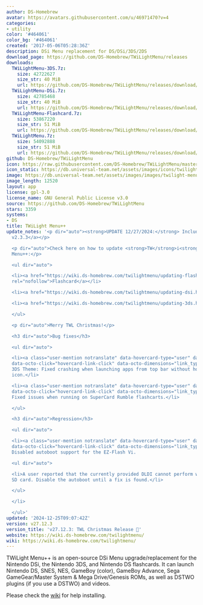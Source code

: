 ```yaml
---
author: DS-Homebrew
avatar: https://avatars.githubusercontent.com/u/46971470?v=4
categories:
- utility
color: '#464061'
color_bg: '#464061'
created: '2017-05-06T05:28:36Z'
description: DSi Menu replacement for DS/DSi/3DS/2DS
download_page: https://github.com/DS-Homebrew/TWiLightMenu/releases
downloads:
  TWiLightMenu-3DS.7z:
    size: 42722627
    size_str: 40 MiB
    url: https://github.com/DS-Homebrew/TWiLightMenu/releases/download/v27.12.3/TWiLightMenu-3DS.7z
  TWiLightMenu-DSi.7z:
    size: 42785468
    size_str: 40 MiB
    url: https://github.com/DS-Homebrew/TWiLightMenu/releases/download/v27.12.3/TWiLightMenu-DSi.7z
  TWiLightMenu-Flashcard.7z:
    size: 53867220
    size_str: 51 MiB
    url: https://github.com/DS-Homebrew/TWiLightMenu/releases/download/v27.12.3/TWiLightMenu-Flashcard.7z
  TWiLightMenu.7z:
    size: 54092888
    size_str: 51 MiB
    url: https://github.com/DS-Homebrew/TWiLightMenu/releases/download/v27.12.3/TWiLightMenu.7z
github: DS-Homebrew/TWiLightMenu
icon: https://raw.githubusercontent.com/DS-Homebrew/TWiLightMenu/master/booter/Twilight%2B%2B-animated%20icon-fix.gif
icon_static: https://db.universal-team.net/assets/images/icons/twilight-menu.png
image: https://db.universal-team.net/assets/images/images/twilight-menu.png
image_length: 12520
layout: app
license: gpl-3.0
license_name: GNU General Public License v3.0
source: https://github.com/DS-Homebrew/TWiLightMenu
stars: 3359
systems:
- DS
title: TWiLight Menu++
update_notes: '<p dir="auto"><strong>UPDATE 12/27/2024:</strong> Includes <a href="https://github.com/DS-Homebrew/nds-bootstrap/releases/tag/v2.3.3">nds-bootstrap
  v2.3.3</a></p>

  <p dir="auto">Check here on how to update <strong>TW</strong>i<strong>L</strong>ight
  Menu++:</p>

  <ul dir="auto">

  <li><a href="https://wiki.ds-homebrew.com/twilightmenu/updating-flashcard.html"
  rel="nofollow">Flashcard</a></li>

  <li><a href="https://wiki.ds-homebrew.com/twilightmenu/updating-dsi.html" rel="nofollow">DSi</a></li>

  <li><a href="https://wiki.ds-homebrew.com/twilightmenu/updating-3ds.html" rel="nofollow">3DS</a></li>

  </ul>

  <p dir="auto">Merry TWL Christmas!</p>

  <h3 dir="auto">Bug fixes</h3>

  <ul dir="auto">

  <li><a class="user-mention notranslate" data-hovercard-type="user" data-hovercard-url="/users/mentusfentus/hovercard"
  data-octo-click="hovercard-link-click" data-octo-dimensions="link_type:self" href="https://github.com/mentusfentus">@mentusfentus</a>:
  3DS Theme: Fixed crashing when launching apps from top bar without hovering on an
  icon.</li>

  <li><a class="user-mention notranslate" data-hovercard-type="user" data-hovercard-url="/users/edo9300/hovercard"
  data-octo-click="hovercard-link-click" data-octo-dimensions="link_type:self" href="https://github.com/edo9300">@edo9300</a>:
  Fixed issues when running on SuperCard Rumble flashcarts.</li>

  </ul>

  <h3 dir="auto">Regression</h3>

  <ul dir="auto">

  <li><a class="user-mention notranslate" data-hovercard-type="user" data-hovercard-url="/users/lifehackerhansol/hovercard"
  data-octo-click="hovercard-link-click" data-octo-dimensions="link_type:self" href="https://github.com/lifehackerhansol">@lifehackerhansol</a>:
  Disabled autoboot support for the EZ-Flash Vi.

  <ul dir="auto">

  <li>A user reported that the currently provided DLDI cannot perform writes to the
  SD card. Disable the autoboot until a fix is found.</li>

  </ul>

  </li>

  </ul>'
updated: '2024-12-25T09:07:42Z'
version: v27.12.3
version_title: 'v27.12.3: TWL Christmas Release 🎄'
website: https://wiki.ds-homebrew.com/twilightmenu/
wiki: https://wiki.ds-homebrew.com/twilightmenu/
---
```

TWiLight Menu++ is an open-source DSi Menu upgrade/replacement for the Nintendo DSi, the Nintendo 3DS, and Nintendo DS flashcards. It can launch Nintendo DS, SNES, NES, GameBoy (color), GameBoy Advance, Sega GameGear/Master System & Mega Drive/Genesis ROMs, as well as DSTWO plugins (if you use a DSTWO) and videos.

Please check the [wiki](https://wiki.ds-homebrew.com/twilightmenu/) for help installing.